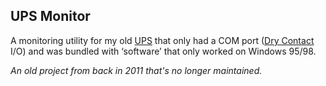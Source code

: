 ## UPS Monitor

A monitoring utility for my old [UPS](https://en.wikipedia.org/wiki/Uninterruptible_power_supply) that only had a COM port ([Dry Contact](https://en.wikipedia.org/wiki/Dry_contact) I/O) and was bundled with ‘software’ that only worked on Windows 95/98.

*An old project from back in 2011 that's no longer maintained.*
